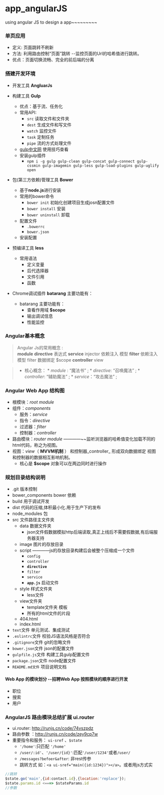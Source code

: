 # app_angularJS
using angular JS to design a app~~~~~~~~~

### 单页应用

* 定义: 页面跳转不刷新
* 方法: 利用路由控制“页面”跳转 --监控页面的Url的哈希值进行跳转。
* 优点：页面切换流畅、完全的前后端的分离



### 搭建开发环境

* 开发工具 **AngluarJs**

* 构建工具 **Gulp**
	* 优点：基于流、任务化
	* 常用API:
		* `src` 读取文件和文件夹
		* `dest` 生成文件和写文件	
		* `watch` 监控文件
		* `task` 定制任务
		* `pipe` 流的方式处理文件
	* [gulp中文网](http://www.gulpjs.com.cn/) 使用技巧查看
	* 安装gulp插件 
		* `npm i -g gulp gulp-clean gulp-concat gulp-connect gulp-cssmin gulp-imagemin gulp-less gulp-load-plugins gulp-uglify open`

* 包(第三方依赖)管理工具 **Bower**
	* 基于**node.js**进行安装
	* 常用的bower命令
		* `bower init` 初始化创建项目生成josn配置文件
		* `bower install` 安装
		* `bower uninstall` 卸载
	* 配置文件
		* `.bowerrc`
		* `bower.json`
	* 安装配置
* 预编译工具 **less**
	* 常用语法
		* 定义变量
		* 后代选择器
		* 文件引用
		* 函数

* Chrome调试插件 **batarang** 主要功能有：
	* batarang 主要功能有：
		* 查看作用域 **$scope**
		* 输出调试信息
		* 性能监控



### Angular基本概念
> Angular Js的常用概念 :  
__module__ __directive__ 表达式 __service__ injector 依赖注入 模型 __filter__ 依赖注入 模型 filter 数据绑定 $scope __controller__ view
	
>* 核心概念：
	* _module_ : “魔法书” ;
	* _directive_: “召唤魔法” ;
	* _controller_: “辅助魔法” ;
	* _service_：“攻击魔法” ;


### Angular Web App 结构图

* 根模块：_root module_
* 组件：_components_
	* 服务：_service_
	* 指令：_directive_
	* 过滤器：_filter_
	* 控制器：_controller_
* 路由模块：_router module_ ————~~监听浏览器的哈希值变化加载不同的html代码，称之为视图。
* 视图：_view_（ **MVVM机制** ） 和控制器_controller_ 形成双向数据绑定 视图和控制器的数据相互影响机制。
	* 核心是 __$scope__ 对象可以在两边同时进行操作


### 规划目录结构说明

* .git 版本控制
* bower_components bower 依赖
* build 用于调试开发
* dist 代码的压缩,体积最小化.用于生产下的发布
* node_modules 包
* src 文件路径主文件夹
	* data 数据文件夹
		* json文件假数据模拟http后端读取,真正上线后不需要假数据,有后端服务器支持
	* image 图片的存放目录
	* script ————js的存放目录构建后会被整个压缩成一个文件
		* `config`
		* `controller`
		* __`directive`__
		* `filter`
		* `service`
		* __`app.js`__ 启动文件
	* style 样式文件夹
		* less文件
	* view文件夹
		* template文件夹 模板
		* 所有的html文件的片段
	* 404.html
	* index.html
* `text`文件 单元测试、集成测试
* `.eslintrc`文件 校验JS语法风格是否符合
* `.gitignore`文件 git的忽略文件
* `bower.json`文件 json的配置文件
* `gulpfile.js`文件 构建工具gulp配置文件
* `package.json`文件 node配置文件
* `README.md文件` 项目说明文档


#### Web App 的模块划分   --招聘Web App 按照模块的顺序进行开发

* 职位
* 搜索
* 用户 

### AngularJS 路由模块总结扩展 ui.router

* ui.router: http://runjs.cn/code/74vszpdz
* 路由参数 ：http://runjs.cn/code/zey9cp7w
* 重要指令和服务： `ui-sref` 、`$state`
	* `'/home'`:只匹配 `'/home'`
	* `/user/:id'`、`'/user/{id}'`:匹配`'/user/1234'`或者`/user/`
	* `/messages?befoer&after`: 非rest传参
	* 跳转方式 如：`<a ui-sref="main({id:1234})"></a>`。或者用js方式实

```javascript
//跳转
$state.go('main',{id:contact.id},{location:'replace'});
$state.params.id <===> $stateParams.id
//参数
```